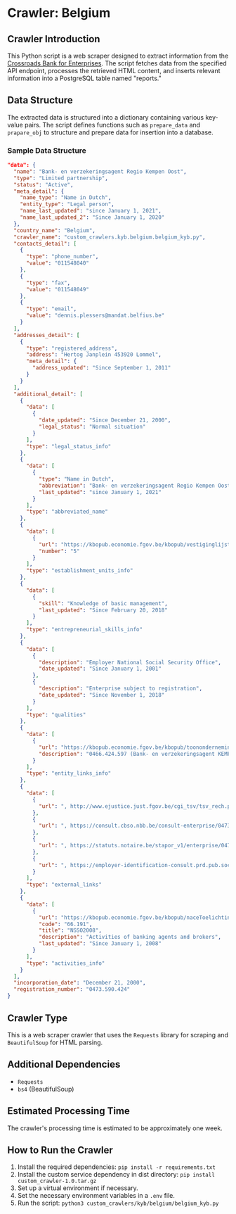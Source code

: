 # Crawler: Belgium

## Crawler Introduction
This Python script is a web scraper designed to extract information from the [Crossroads Bank for Enterprises](https://kbopub.economie.fgov.be/kbopub/zoeknummerform.html). The script fetches data from the specified API endpoint, processes the retrieved HTML content, and inserts relevant information into a PostgreSQL table named "reports."

## Data Structure
The extracted data is structured into a dictionary containing various key-value pairs. The script defines functions such as `prepare_data` and `prapare_obj` to structure and prepare data for insertion into a database.

### Sample Data Structure
```json
"data": {
  "name": "Bank- en verzekeringsagent Regio Kempen Oost",
  "type": "Limited partnership",
  "status": "Active",
  "meta_detail": {
    "name_type": "Name in Dutch",
    "entity_type": "Legal person",
    "name_last_updated": "since January 1, 2021",
    "name_last_updated_2": "Since January 1, 2020"
  },
  "country_name": "Belgium",
  "crawler_name": "custom_crawlers.kyb.belgium.belgium_kyb.py",
  "contacts_detail": [
    {
      "type": "phone_number",
      "value": "011548040"
    },
    {
      "type": "fax",
      "value": "011548049"
    },
    {
      "type": "email",
      "value": "dennis.plessers@mandat.belfius.be"
    }
  ],
  "addresses_detail": [
    {
      "type": "registered_address",
      "address": "Hertog Janplein 453920 Lommel",
      "meta_detail": {
        "address_updated": "Since September 1, 2011"
      }
    }
  ],
  "additional_detail": [
    {
      "data": [
        {
          "date_updated": "Since December 21, 2000",
          "legal_status": "Normal situation"
        }
      ],
      "type": "legal_status_info"
    },
    {
      "data": [
        {
          "type": "Name in Dutch",
          "abbreviation": "Bank- en verzekeringsagent Regio Kempen Oost",
          "last_updated": "since January 1, 2021"
        }
      ],
      "type": "abbreviated_name"
    },
    {
      "data": [
        {
          "url": "https://kbopub.economie.fgov.be/kbopub/vestiginglijst.html?ondernemingsnummer=473590424",
          "number": "5"
        }
      ],
      "type": "establishment_units_info"
    },
    {
      "data": [
        {
          "skill": "Knowledge of basic management",
          "last_updated": "Since February 20, 2018"
        }
      ],
      "type": "entrepreneurial_skills_info"
    },
    {
      "data": [
        {
          "description": "Employer National Social Security Office",
          "date_updated": "Since January 1, 2001"
        },
        {
          "description": "Enterprise subject to registration",
          "date_updated": "Since November 1, 2018"
        }
      ],
      "type": "qualities"
    },
    {
      "data": [
        {
          "url": "https://kbopub.economie.fgov.be/kbopub/toonondernemingps.html?ondernemingsnummer=466424597",
          "description": "0466.424.597 (Bank- en verzekeringsagent KEMPEN OOST) thas been absorbed by this entity since January 1, 2021"
        }
      ],
      "type": "entity_links_info"
    },
    {
      "data": [
        {
          "url": ", http://www.ejustice.just.fgov.be/cgi_tsv/tsv_rech.pl?language=fr&btw=0473590424&liste=Liste"
        },
        {
          "url": ", https://consult.cbso.nbb.be/consult-enterprise/0473590424"
        },
        {
          "url": ", https://statuts.notaire.be/stapor_v1/enterprise/0473590424/statutes"
        },
        {
          "url": ", https://employer-identification-consult.prd.pub.socialsecurity.be/employer/enterprise/0473590424"
        }
      ],
      "type": "external_links"
    },
    {
      "data": [
        {
          "url": "https://kbopub.economie.fgov.be/kbopub/naceToelichting.html?nace.code=66191",
          "code": "66.191",
          "title": "NSSO2008",
          "description": "Activities of banking agents and brokers",
          "last_updated": "Since January 1, 2008"
        }
      ],
      "type": "activities_info"
    }
  ],
  "incorporation_date": "December 21, 2000",
  "registration_number": "0473.590.424"
}
```


## Crawler Type
This is a web scraper crawler that uses the `Requests` library for scraping and `BeautifulSoup` for HTML parsing.

## Additional Dependencies
- `Requests`
- `bs4` (BeautifulSoup)

## Estimated Processing Time
The crawler's processing time is estimated to be approximately one week.

## How to Run the Crawler
1. Install the required dependencies: `pip install -r requirements.txt`
2. Install the custom service dependency in dist directory: `pip install custom_crawler-1.0.tar.gz` 
3. Set up a virtual environment if necessary.
4. Set the necessary environment variables in a `.env` file.
5. Run the script: `python3 custom_crawlers/kyb/belgium/belgium_kyb.py`